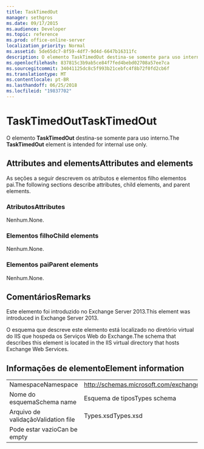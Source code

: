 ```yaml
---
title: TaskTimedOut
manager: sethgros
ms.date: 09/17/2015
ms.audience: Developer
ms.topic: reference
ms.prod: office-online-server
localization_priority: Normal
ms.assetid: 5de65dc7-8f59-4df7-9d4d-6647b16311fc
description: O elemento TaskTimedOut destina-se somente para uso interno.
ms.openlocfilehash: 837815c3b9ab5ce84f7fed4bebd02708a57ee7ca
ms.sourcegitcommit: 34041125dc8c5f993b21cebfc4f8b72f0fd2cb6f
ms.translationtype: MT
ms.contentlocale: pt-BR
ms.lasthandoff: 06/25/2018
ms.locfileid: "19837702"
---
```

# <a name="tasktimedout"></a><span data-ttu-id="6802b-103">TaskTimedOut</span><span class="sxs-lookup"><span data-stu-id="6802b-103">TaskTimedOut</span></span>

<span data-ttu-id="6802b-104">O elemento **TaskTimedOut** destina-se somente para uso interno.</span><span class="sxs-lookup"><span data-stu-id="6802b-104">The **TaskTimedOut** element is intended for internal use only.</span></span> 

## <a name="attributes-and-elements"></a><span data-ttu-id="6802b-105">Attributes and elements</span><span class="sxs-lookup"><span data-stu-id="6802b-105">Attributes and elements</span></span>

<span data-ttu-id="6802b-106">As seções a seguir descrevem os atributos e elementos filho elementos pai.</span><span class="sxs-lookup"><span data-stu-id="6802b-106">The following sections describe attributes, child elements, and parent elements.</span></span>
  
### <a name="attributes"></a><span data-ttu-id="6802b-107">Atributos</span><span class="sxs-lookup"><span data-stu-id="6802b-107">Attributes</span></span>

<span data-ttu-id="6802b-108">Nenhum.</span><span class="sxs-lookup"><span data-stu-id="6802b-108">None.</span></span>
  
### <a name="child-elements"></a><span data-ttu-id="6802b-109">Elementos filho</span><span class="sxs-lookup"><span data-stu-id="6802b-109">Child elements</span></span>

<span data-ttu-id="6802b-110">Nenhum.</span><span class="sxs-lookup"><span data-stu-id="6802b-110">None.</span></span>
  
### <a name="parent-elements"></a><span data-ttu-id="6802b-111">Elementos pai</span><span class="sxs-lookup"><span data-stu-id="6802b-111">Parent elements</span></span>

<span data-ttu-id="6802b-112">Nenhum.</span><span class="sxs-lookup"><span data-stu-id="6802b-112">None.</span></span>
  
## <a name="remarks"></a><span data-ttu-id="6802b-113">Comentários</span><span class="sxs-lookup"><span data-stu-id="6802b-113">Remarks</span></span>

<span data-ttu-id="6802b-114">Este elemento foi introduzido no Exchange Server 2013.</span><span class="sxs-lookup"><span data-stu-id="6802b-114">This element was introduced in Exchange Server 2013.</span></span>
  
<span data-ttu-id="6802b-115">O esquema que descreve este elemento está localizado no diretório virtual do IIS que hospeda os Serviços Web do Exchange.</span><span class="sxs-lookup"><span data-stu-id="6802b-115">The schema that describes this element is located in the IIS virtual directory that hosts Exchange Web Services.</span></span>
  
## <a name="element-information"></a><span data-ttu-id="6802b-116">Informações de elemento</span><span class="sxs-lookup"><span data-stu-id="6802b-116">Element information</span></span>

|||
|:-----|:-----|
|<span data-ttu-id="6802b-117">Namespace</span><span class="sxs-lookup"><span data-stu-id="6802b-117">Namespace</span></span>  <br/> |http://schemas.microsoft.com/exchange/services/2006/types  <br/> |
|<span data-ttu-id="6802b-118">Nome do esquema</span><span class="sxs-lookup"><span data-stu-id="6802b-118">Schema name</span></span>  <br/> |<span data-ttu-id="6802b-119">Esquema de tipos</span><span class="sxs-lookup"><span data-stu-id="6802b-119">Types schema</span></span>  <br/> |
|<span data-ttu-id="6802b-120">Arquivo de validação</span><span class="sxs-lookup"><span data-stu-id="6802b-120">Validation file</span></span>  <br/> |<span data-ttu-id="6802b-121">Types.xsd</span><span class="sxs-lookup"><span data-stu-id="6802b-121">Types.xsd</span></span>  <br/> |
|<span data-ttu-id="6802b-122">Pode estar vazio</span><span class="sxs-lookup"><span data-stu-id="6802b-122">Can be empty</span></span>  <br/> ||
   


